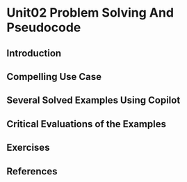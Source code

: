 # Unit02 Problem Solving And Pseudocode
## Introduction
## Compelling Use Case
## Several Solved Examples Using Copilot
## Critical Evaluations of the Examples
## Exercises
## References
